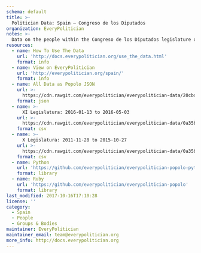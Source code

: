 ```yaml
---
schema: default
title: >-
  Politician Data: Spain — Congreso de los Diputados
organization: EveryPolitician
notes: >-
  Data on the people within the Congreso de los Diputados legislature of Spain.
resources:
  - name: How To Use The Data
    url: 'http://docs.everypolitician.org/use_the_data.html'
    format: info
  - name: View on EveryPolitician
    url: 'http://everypolitician.org/spain/'
    format: info
  - name: All Data as Popolo JSON
    url: >-
      https://cdn.rawgit.com/everypolitician/everypolitician-data/20cbde56a6a2e51f33717dd7857ac63cfee5789c/data/Spain/Congress/ep-popolo-v1.0.json
    format: json
  - name: >-
      XI Legislatura: 2016-01-13 to 2016-05-03
    url: >-
      https://cdn.rawgit.com/everypolitician/everypolitician-data/0a35bf0ab3c1927ca5ed30c627dfdde2ddc84b32/data/Spain/Congress/term-11.csv
    format: csv
  - name: >-
      X Legislatura: 2011-11-28 to 2015-10-27
    url: >-
      https://cdn.rawgit.com/everypolitician/everypolitician-data/0a35bf0ab3c1927ca5ed30c627dfdde2ddc84b32/data/Spain/Congress/term-10.csv
    format: csv
  - name: Python
    url: 'https://github.com/everypolitician/everypolitician-popolo-python'
    format: library
  - name: Ruby
    url: 'https://github.com/everypolitician/everypolitician-popolo'
    format: library
last_modified: 2017-10-16T17:10:28
license: ''
category:
  - Spain
  - People
  - Groups & Bodies
maintainer: EveryPolitician
maintainer_email: team@everypolitician.org
more_info: http://docs.everypolitician.org
---
```

